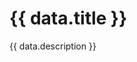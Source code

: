 <script setup>
  import Overview from './overview.md';
  import Usage from './usage.md';
  import Dev from './code.md';
  import Accessibility from './accessibility.md';
  import data from './data.json';
</script>

# {{ data.title }}
{{ data.description }}

<components-status v-bind="mapFrameworkStatuses(data.frameworks)" />

<tabs-content variant="main">
  <template #Overview>
    <overview />
  </template>
  <template #Usage>
    <usage />
  </template>
  <template #Code>
    <dev />
  </template>
  <template #Accessibility>
    <accessibility />
  </template>
</tabs-content>

<component-questions />